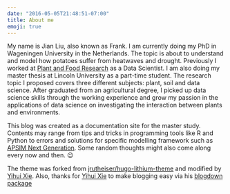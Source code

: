 ```yaml
---
date: "2016-05-05T21:48:51-07:00"
title: About me
emoji: true
---
```


My name is Jian Liu, also known as Frank. I am currently doing my PhD in Wageningen University in the Netherlands. The topic is about to understand and model how potatoes suffer from heatwaves and drought. Previously I worked at [Plant and Food Research](https://www.plantandfood.co.nz/) as a Data Scientist. I am also doing my master thesis at Lincoln University as a part-time student. The research topic I proposed covers three different subjects: plant, soil and data science. After graduated from an agricultural degree, I picked up data science skills through the working experience and grow my passion in the applications of data science on investigating the interaction between plants and environments.

This blog was created as a documentation site for the master study. Contents may range from tips and tricks in programming tools like R and Python to errors and solutions for specific modelling framework such as [APSIM Next Generation](https://apsimnextgeneration.netlify.com/). Some random thoughts might also come along every now and then. :wink:




The theme was forked from [jrutheiser/hugo-lithium-theme](https://github.com/jrutheiser/hugo-lithium-theme) and modified by [Yihui Xie](https://github.com/yihui/hugo-lithium). Also, thanks for [Yihui Xie](https://yihui.org/) to make blogging easy via his [blogdown package](https://bookdown.org/yihui/blogdown/)

